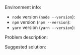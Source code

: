 <!--
Thanks for your interest in the project. I appreciate bugs filed and PRs submitted!
Please make sure that you are familiar with and follow the Code of Conduct for this project (found in the other/CODE_OF_CONDUCT.md file).

Please fill out this template with all the relevant information so we can understand what's going on and fix the issue.

I'll probably ask you to submit the fix (after giving some direction). If you've never done that before, that's great!
-->

Environment info:

- `node` version (`node --version`):
- `npm` version (`npm --version`):
- `yarn` version (`yarn --version`):

Problem description:

<!-- what did you try to do and what happened? Please provide _all_ relevant output -->

Suggested solution:

<!-- ideas are welcome! -->
